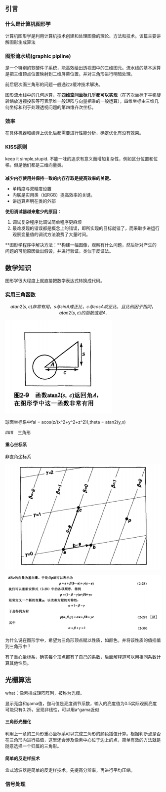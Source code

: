 ## 引言

### 什么是计算机图形学

计算机图形学是利用计算机技术创建和处理图像的理论、方法和技术。该篇主要讲解图形生成算法





### 图形流水线(graphic pipline)

是一个特别的软硬件子系统，能高效绘出透视图中的三维图元。流水线的基本运算是把三维顶点位置映射到二维屏幕位置。并对三角形进行明暗处理。 

前后层次画三角形的问题一般通过z缓冲技术解决。

图形流水线中的几何运算，在**四维空间坐标几乎都可以实现**（在齐次坐标下平移旋转缩放透视投影等可表示维一般矩阵与向量相乘的一般运算），四维坐标由三维几何坐标和利于处理透视问题的第四维齐次坐标。

### 效率

在具体机器和编译上优化后都需要进行性能分析，确定优化有没有效果。

### KISS原则

keep it simple,stupid. 不能一味的追求有意义而增加复杂性，例如区分位置和位移。但是他们都是三维向量类。

### 

**减少内存使用并保持一致的内存存取是提高效率的关键。**

 - 单精度与双精度设置
 - 内联是实用类（如RGB）提高效率的关键。
 - 讲运算声明在类的外部

**使用调试器越来愈少的原因：**

1. 调试复杂程序比调试简单程序更麻烦
2. 最难发现的错误都是概念上的错误，即所实现的目标就错了，而采取步进运行观察变量值的调试方法浪费了大量时间。

**图形学程序中解决方法：**构建一幅图像，观察有什么问题，然后针对产生的问题的可能原因做出假设，并进行验证。类似于反证法。

## 数学知识

图形学很大程度上就直接把数学表达式转换成代码。

### 实用三角函数

$$
atan2(s,c) 非常有用，s与sinA成正比，c与cosA成正比，且比例因子相同，atan2(s,c)的函数值是A.
$$

![atan2](.\Graph\1595728409.jpg)



球面坐标系中fai = acos(z/(x^2+y^2+z^2)),theta = atan2(y,x)

###　三角形 

#### 重心坐标系 

非直角坐标系

![重心坐标系](.\Graph\1595768623.jpg)

![求点P坐标](.\Graph\1595768930.jpg)

为什么说在图形学中，希望为三角形顶点赋以性质，如颜色。并将该性质的值插值到三角形中？

有了重心坐标系，确实每个顶点都有了自己的系数，后面解释道可以用相同系数计算其他性质。



## 光栅算法

what：像素排成矩阵阵列，被称为光栅。

显示亮度和gama值，伽马值是亮度调节系数，输入的亮度值为0.5实际观察亮度可能只有0.25，呈现非线性，可以用a^gama近似

#### 三角形光栅化

利用上一章的三角形重心坐标系可以完成三角形的颜色插值计算。根据判断点是否在三角形内进行插值，这里还会涉及像素中心位于边上的点，简单有效的方法就是随意选择一个归属的三角形。

#### 简单的反走样技术

盒式滤波器是简单的反走样技术。先提高分辨率，再进行平均压缩。

### 信号处理

